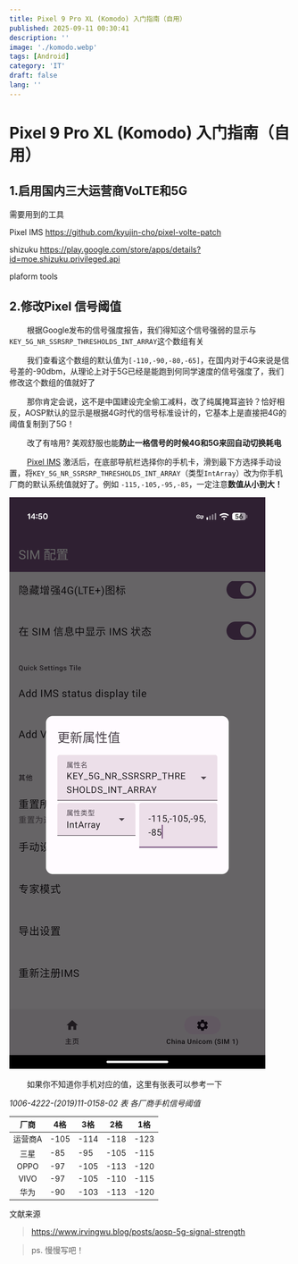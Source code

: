 ```yaml
---
title: Pixel 9 Pro XL (Komodo) 入门指南（自用）
published: 2025-09-11 00:30:41
description: ''
image: './komodo.webp'
tags: [Android]
category: 'IT'
draft: false 
lang: ''
---
```


# Pixel 9 Pro XL (Komodo) 入门指南（自用）

## 1.启用国内三大运营商VoLTE和5G

需要用到的工具

Pixel IMS https://github.com/kyujin-cho/pixel-volte-patch

shizuku https://play.google.com/store/apps/details?id=moe.shizuku.privileged.api

plaform tools

## 2.修改Pixel 信号阈值

        根据Google发布的信号强度报告，我们得知这个信号强弱的显示与`KEY_5G_NR_SSRSRP_THRESHOLDS_INT_ARRAY`这个数组有关

        我们查看这个数组的默认值为`[-110,-90,-80,-65]`，在国内对于4G来说是信号差的-90dbm，从理论上对于5G已经是能跑到何同学速度的信号强度了，我们修改这个数组的值就好了

        那你肯定会说，这不是中国建设完全偷工减料，改了纯属掩耳盗铃？恰好相反，AOSP默认的显示是根据4G时代的信号标准设计的，它基本上是直接把4G的阈值复制到了5G！

        改了有啥用? 美观舒服也能**防止一格信号的时候4G和5G来回自动切换耗电**

        [Pixel IMS](https://github.com/kyujin-cho/pixel-volte-patch) 激活后，在底部导航栏选择你的手机卡，滑到最下方选择手动设置，将`KEY_5G_NR_SSRSRP_THRESHOLDS_INT_ARRAY`（类型`IntArray`）改为你手机厂商的默认系统值就好了。例如 `-115,-105,-95,-85`，一定注意**数值从小到大！** 

![三星](./pixel-ims.png)

        如果你不知道你手机对应的值，这里有张表可以参考一下

*1006-4222-(2019)11-0158-02 表 各厂商手机信号阈值*

| 厂商   | 4格   | 3格   | 2格   | 1格   |
|:----:| ---- | ---- | ---- | ---- |
| 运营商A | -105 | -114 | -118 | -123 |
| 三星   | -85  | -95  | -105 | -115 |
| OPPO | -97  | -105 | -113 | -120 |
| VIVO | -97  | -105 | -110 | -115 |
| 华为   | -90  | -103 | -113 | -120 |

文献来源

> https://www.irvingwu.blog/posts/aosp-5g-signal-strength

> ps. 慢慢写吧！
